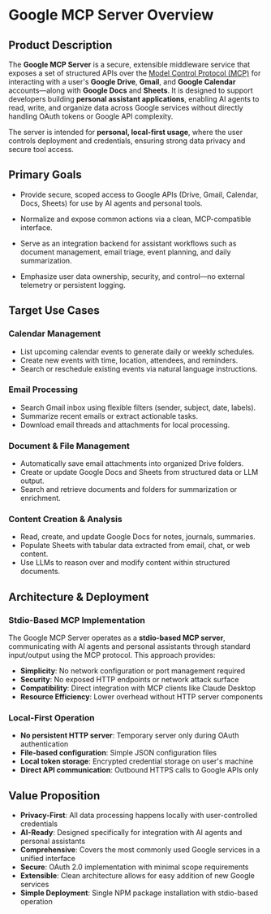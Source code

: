 # Google MCP Server Overview

## Product Description

The **Google MCP Server** is a secure, extensible middleware service that exposes a set of structured APIs over the [Model Control Protocol (MCP)](https://smithery.ai/mcp) for interacting with a user's **Google Drive**, **Gmail**, and **Google Calendar** accounts—along with **Google Docs** and **Sheets**. It is designed to support developers building **personal assistant applications**, enabling AI agents to read, write, and organize data across Google services without directly handling OAuth tokens or Google API complexity.

The server is intended for **personal, local-first usage**, where the user controls deployment and credentials, ensuring strong data privacy and secure tool access.

## Primary Goals

* Provide secure, scoped access to Google APIs (Drive, Gmail, Calendar, Docs, Sheets) for use by AI agents and personal tools.

* Normalize and expose common actions via a clean, MCP-compatible interface.

* Serve as an integration backend for assistant workflows such as document management, email triage, event planning, and daily summarization.

* Emphasize user data ownership, security, and control—no external telemetry or persistent logging.

## Target Use Cases

### Calendar Management
* List upcoming calendar events to generate daily or weekly schedules.
* Create new events with time, location, attendees, and reminders.
* Search or reschedule existing events via natural language instructions.

### Email Processing
* Search Gmail inbox using flexible filters (sender, subject, date, labels).
* Summarize recent emails or extract actionable tasks.
* Download email threads and attachments for local processing.

### Document & File Management
* Automatically save email attachments into organized Drive folders.
* Create or update Google Docs and Sheets from structured data or LLM output.
* Search and retrieve documents and folders for summarization or enrichment.

### Content Creation & Analysis
* Read, create, and update Google Docs for notes, journals, summaries.
* Populate Sheets with tabular data extracted from email, chat, or web content.
* Use LLMs to reason over and modify content within structured documents.

## Architecture & Deployment

### Stdio-Based MCP Implementation
The Google MCP Server operates as a **stdio-based MCP server**, communicating with AI agents and personal assistants through standard input/output using the MCP protocol. This approach provides:

- **Simplicity**: No network configuration or port management required
- **Security**: No exposed HTTP endpoints or network attack surface
- **Compatibility**: Direct integration with MCP clients like Claude Desktop
- **Resource Efficiency**: Lower overhead without HTTP server components

### Local-First Operation
- **No persistent HTTP server**: Temporary server only during OAuth authentication
- **File-based configuration**: Simple JSON configuration files
- **Local token storage**: Encrypted credential storage on user's machine
- **Direct API communication**: Outbound HTTPS calls to Google APIs only

## Value Proposition

- **Privacy-First**: All data processing happens locally with user-controlled credentials
- **AI-Ready**: Designed specifically for integration with AI agents and personal assistants
- **Comprehensive**: Covers the most commonly used Google services in a unified interface
- **Secure**: OAuth 2.0 implementation with minimal scope requirements
- **Extensible**: Clean architecture allows for easy addition of new Google services
- **Simple Deployment**: Single NPM package installation with stdio-based operation
